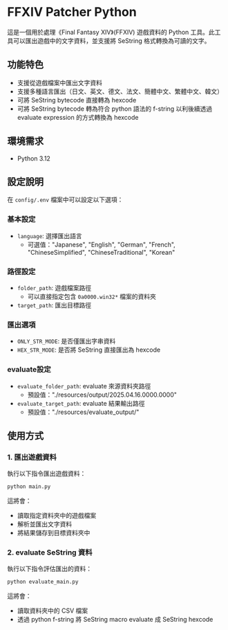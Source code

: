 # FFXIV Patcher Python

這是一個用於處理《Final Fantasy XIV》(FFXIV) 遊戲資料的 Python 工具。此工具可以匯出遊戲中的文字資料，並支援將 SeString 格式轉換為可讀的文字。

## 功能特色

- 支援從遊戲檔案中匯出文字資料
- 支援多種語言匯出（日文、英文、德文、法文、簡體中文、繁體中文、韓文）
- 可將 SeString bytecode 直接轉為 hexcode
- 可將 SeString bytecode 轉為符合 python 語法的 f-string 以利後續透過 evaluate expression 的方式轉換為 hexcode

## 環境需求

- Python 3.12

## 設定說明

在 `config/.env` 檔案中可以設定以下選項：

### 基本設定
- `language`: 選擇匯出語言
  - 可選值："Japanese", "English", "German", "French", "ChineseSimplified", "ChineseTraditional", "Korean"

### 路徑設定
- `folder_path`: 遊戲檔案路徑
  - 可以直接指定包含 `0a0000.win32*` 檔案的資料夾
- `target_path`: 匯出目標路徑

### 匯出選項
- `ONLY_STR_MODE`: 是否僅匯出字串資料
- `HEX_STR_MODE`: 是否將 SeString 直接匯出為 hexcode

### evaluate設定
- `evaluate_folder_path`: evaluate 來源資料夾路徑
  - 預設值："./resources/output/2025.04.16.0000.0000"
- `evaluate_target_path`: evaluate 結果輸出路徑
  - 預設值："./resources/evaluate_output/"

## 使用方式

### 1. 匯出遊戲資料

執行以下指令匯出遊戲資料：

```bash
python main.py
```

這將會：
- 讀取指定資料夾中的遊戲檔案
- 解析並匯出文字資料
- 將結果儲存到目標資料夾中

### 2. evaluate SeString 資料

執行以下指令評估匯出的資料：

```bash
python evaluate_main.py
```

這將會：
- 讀取資料夾中的 CSV 檔案
- 透過 python f-string 將 SeString macro evaluate 成 SeString hexcode
